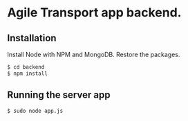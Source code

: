 # Agile Transport app backend.

## Installation

Install Node with NPM and MongoDB.
Restore the packages.

```sh
$ cd backend
$ npm install
```

## Running the server app

```sh
$ sudo node app.js
```

